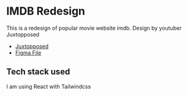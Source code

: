 # IMDB Redesign

This is a redesign of popular movie website imdb. Design by youtuber Juxtopposed

- [Juxtopposed](https://www.youtube.com/watch?v=XK0HQcGQGLg)
- [Figma File](https://www.figma.com/community/file/1351311179805670990)

## Tech stack used

I am using React with Tailwindcss
